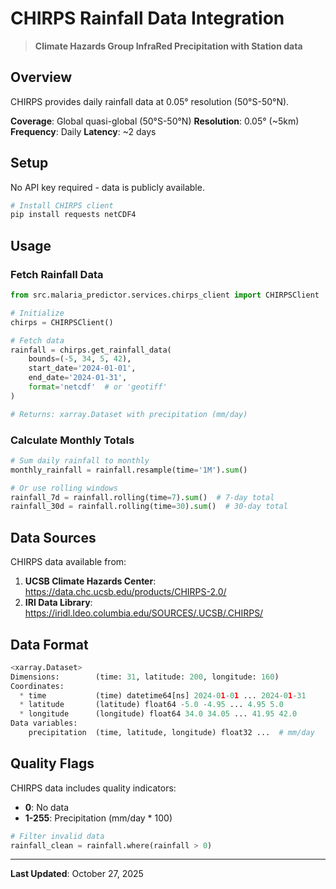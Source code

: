 # CHIRPS Rainfall Data Integration

> **Climate Hazards Group InfraRed Precipitation with Station data**

## Overview

CHIRPS provides daily rainfall data at 0.05° resolution (50°S-50°N).

**Coverage**: Global quasi-global (50°S-50°N)
**Resolution**: 0.05° (~5km)
**Frequency**: Daily
**Latency**: ~2 days

## Setup

No API key required - data is publicly available.

```bash
# Install CHIRPS client
pip install requests netCDF4
```

## Usage

### Fetch Rainfall Data

```python
from src.malaria_predictor.services.chirps_client import CHIRPSClient

# Initialize
chirps = CHIRPSClient()

# Fetch data
rainfall = chirps.get_rainfall_data(
    bounds=(-5, 34, 5, 42),
    start_date='2024-01-01',
    end_date='2024-01-31',
    format='netcdf'  # or 'geotiff'
)

# Returns: xarray.Dataset with precipitation (mm/day)
```

### Calculate Monthly Totals

```python
# Sum daily rainfall to monthly
monthly_rainfall = rainfall.resample(time='1M').sum()

# Or use rolling windows
rainfall_7d = rainfall.rolling(time=7).sum()  # 7-day total
rainfall_30d = rainfall.rolling(time=30).sum()  # 30-day total
```

## Data Sources

CHIRPS data available from:
1. **UCSB Climate Hazards Center**: https://data.chc.ucsb.edu/products/CHIRPS-2.0/
2. **IRI Data Library**: https://iridl.ldeo.columbia.edu/SOURCES/.UCSB/.CHIRPS/

## Data Format

```python
<xarray.Dataset>
Dimensions:        (time: 31, latitude: 200, longitude: 160)
Coordinates:
  * time           (time) datetime64[ns] 2024-01-01 ... 2024-01-31
  * latitude       (latitude) float64 -5.0 -4.95 ... 4.95 5.0
  * longitude      (longitude) float64 34.0 34.05 ... 41.95 42.0
Data variables:
    precipitation  (time, latitude, longitude) float32 ...  # mm/day
```

## Quality Flags

CHIRPS data includes quality indicators:
- **0**: No data
- **1-255**: Precipitation (mm/day * 100)

```python
# Filter invalid data
rainfall_clean = rainfall.where(rainfall > 0)
```

---

**Last Updated**: October 27, 2025
